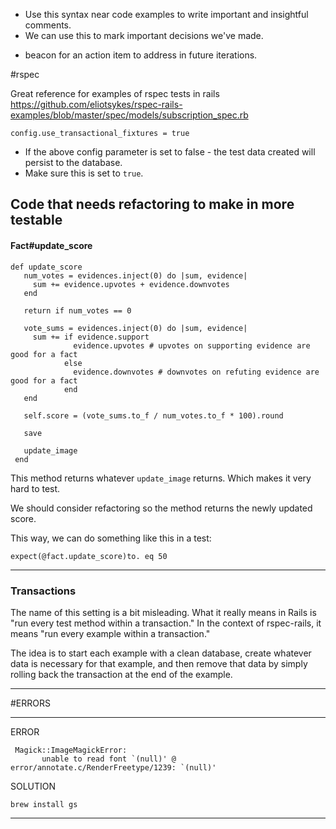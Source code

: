 <!-- NOTE -->
* Use this syntax near code examples to write important and insightful comments.
* We can use this to mark important decisions we've made.

<!-- TODO -->
* beacon for an action item to address in future iterations.



#rspec

Great reference for examples of rspec tests in rails
https://github.com/eliotsykes/rspec-rails-examples/blob/master/spec/models/subscription_spec.rb

```
config.use_transactional_fixtures = true
```
* If the above config parameter is set to false - the test data created will persist to the database.
* Make sure this is set to `true`.

## Code that needs refactoring to make in more testable

#### Fact#update_score

```
def update_score
   num_votes = evidences.inject(0) do |sum, evidence|
     sum += evidence.upvotes + evidence.downvotes
   end

   return if num_votes == 0

   vote_sums = evidences.inject(0) do |sum, evidence|
     sum += if evidence.support
              evidence.upvotes # upvotes on supporting evidence are good for a fact
            else
              evidence.downvotes # downvotes on refuting evidence are good for a fact
            end
   end

   self.score = (vote_sums.to_f / num_votes.to_f * 100).round

   save

   update_image
 end
 ```
 This method returns whatever `update_image` returns. Which makes it very hard to test.

 We should consider refactoring so the method returns the newly updated score.

 This way, we can do something like this in a test:

 ```
 expect(@fact.update_score)to. eq 50
 ```
 ___


### Transactions

The name of this setting is a bit misleading. What it really means in Rails
is "run every test method within a transaction." In the context of rspec-rails,
it means "run every example within a transaction."

The idea is to start each example with a clean database, create whatever data
is necessary for that example, and then remove that data by simply rolling back
the transaction at the end of the example.
___




#ERRORS
___
ERROR
```
 Magick::ImageMagickError:
       unable to read font `(null)' @ error/annotate.c/RenderFreetype/1239: `(null)'

```

SOLUTION
```
brew install gs
```
___
